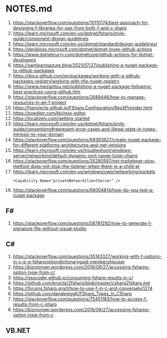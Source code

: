 # NOTES.md

1. https://stackoverflow.com/questions/10110174/best-approach-for-designing-f-libraries-for-use-from-both-f-and-c-sharp
2. https://learn.microsoft.com/en-us/dotnet/fsharp/style-guide/component-design-guidelines
3. https://learn.microsoft.com/en-us/dotnet/standard/design-guidelines/
4. https://devblogs.microsoft.com/dotnet/dotnet-loves-github-actions
5. https://www.dotnetcurry.com/dotnetcore/github-actions-for-dotnet-developers
6. https://samlearnsazure.blog/2021/07/27/publishing-a-nuget-package-to-github-packages
7. https://docs.github.com/en/packages/working-with-a-github-packages-registry/working-with-the-nuget-registry
8. https://www.meziantou.net/publishing-a-nuget-package-following-best-practices-using-github.htm
9. https://stackoverflow.com/questions/2689446/how-to-manage-resources-in-an-f-project
10. https://fsprojects.github.io/FSharp.Configuration/ResXProvider.html
11. https://poeditor.com/kb/resx-editor
12. https://localizely.com/getting-started
13. https://learn.microsoft.com/en-us/dotnet/fsharp/style-guide/conventions#represent-error-cases-and-illegal-state-in-types-intrinsic-to-your-domain
14. https://stackoverflow.com/questions/69393627/create-nuget-package-for-different-platforms-architectures-and-net-versions
15. https://learn.microsoft.com/en-us/troubleshoot/windows-server/networking/default-dynamic-port-range-tcpip-chang
16. https://stackoverflow.com/questions/35280597/net-tcplistener-stop-method-does-not-stop-the-listener-when-there-is-a-child-pr
17. https://learn.microsoft.com/en-us/windows/uwp/networking/sockets
    ```
    <Capability Name="privateNetworkClientServer" />
    ```
18. https://stackoverflow.com/questions/66004814/how-do-you-test-a-nuget-package


## F#
1. https://stackoverflow.com/questions/58781292/how-to-generate-f-signature-file-without-visual-studio

## C#

1. https://stackoverflow.com/questions/35163327/working-with-f-options-in-c-e-g-fsharpoptiondictionaryguid-membershipuser
2. https://bizmonger.wordpress.com/2016/09/27/accessing-fsharps-option-type-from-c/
3. https://gsscoder.github.io/consuming-fsharp-results-in-c/
4. https://github.com/knocte/2fsharp/blob/master/csharp2fsharp.md
5. https://forums.fsharp.org/t/how-to-use-f-in-c-and-conversely/1274
6. https://github.com/dandereggK/FSharp_Types_In_CSharp
7. https://stackoverflow.com/questions/75451183/how-to-access-f-results-from-c-sharp
8. https://bizmonger.wordpress.com/2016/09/27/accessing-fsharps-option-type-from-c

## VB.NET